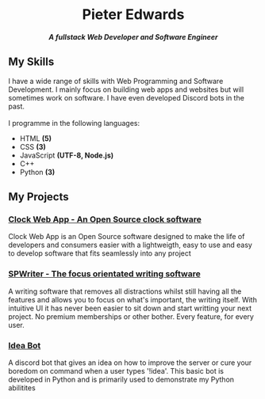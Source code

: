 <h1 align="center">Pieter Edwards</h1>
<h5 align="center">A fullstack Web Developer and Software Engineer</h5>
<h2>My Skills</h2>
<p>I have a wide range of skills with Web Programming and Software Development. I mainly focus on building web apps and websites but will sometimes work on software. I have even developed Discord bots in the past.<br><br>I programme in the following languages:</p>
<ul>
  <li>HTML <b>(5)</b></li>
  <li>CSS <b>(3)</b></li>
  <li>JavaScript <b>(UTF-8, Node.js)</b></li>
  <li>C++</li>
  <li>Python <b>(3)</b></li>
</ul>
<h2>My Projects</h2>
<h3><a href="https://github.com/SpicyPTV/ClockWebApp">Clock Web App - An Open Source clock software</a></h3>
<p>Clock Web App is an Open Source software designed to make the life of developers and consumers easier with a lightweigth, easy to use and easy to develop software that fits seamlessly into any project</p>
<h3><a href="https://github.com/SpicyPTV/SPWriter">SPWriter - The focus orientated writing software</a></h3>
<p>A writing software that removes all distractions whilst still having all the features and allows you to focus on what's important, the writing itself. With intuitive UI it has never been easier to sit down and start writting your next project. No premium memberships or other bother. Every feature, for every user.</p>
<h3><a href="https://github.com/SpicyPTV/SPWriter">Idea Bot</a></h3>
<p>A discord bot that gives an idea on how to improve the server or cure your boredom on command when a user types '!idea'. This basic bot is developed in Python and is primarily used to demonstrate my Python abilitites</p>
